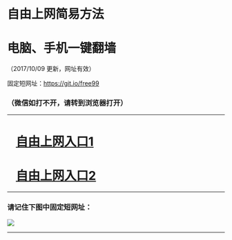 ﻿# 自由上网简易方法

# 电脑、手机一键翻墙

（2017/10/09 更新，网址有效）

固定短网址：https://git.io/free99

### （微信如打不开，请转到浏览器打开）


***





# &nbsp;&nbsp; <a href="http://ft1941426599.fwq-tz-1001.info/fwqtz01.html?t=100900131126 " target="_blank">自由上网入口1</a>
# &nbsp;&nbsp; <a href="http://ft471229020.fwq-tz-1002.info/fwqtz02.html?t=100900128147 " target="_blank">自由上网入口2</a>
***

### 请记住下图中固定短网址：

<img src="https://s3-us-west-2.amazonaws.com/fwq-1001/yjfq-20170905okok.png" /> 


***

